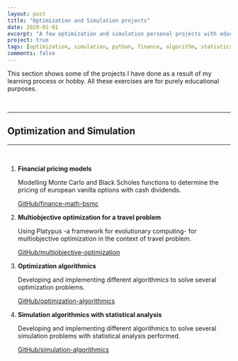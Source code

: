 ```yaml
---
layout: post
title: "Optimization and Simulation projects"
date: 2020-01-01
excerpt: "A few optimization and simulation personal projects with educational purpose."
project: true
tags: [optimization, simulation, python, finance, algorithm, statistics]
comments: false
---
```


This section shows some of the projects I have done as a result of my learning process or hobby. All these exercises are for purely educational purposes.

<br>

***

## Optimization and Simulation

***

<br>

1. **Financial pricing models**

    Modelling Monte Carlo and Black Scholes functions to determine the pricing of european vanilla options with cash dividends.

    <div markdown="0"><a href="https://github.com/cadovid/finance-math-bsmc" class="btn">GitHub/finance-math-bsmc</a></div>

2. **Multiobjective optimization for a travel problem**

    Using Platypus -a framework for evolutionary computing- for multiobjective optimization in the context of travel problem.

    <div markdown="0"><a href="https://github.com/cadovid/multiobjective-optimization-travel" class="btn">GitHub/multiobjective-optimization</a></div>

3. **Optimization algorithmics**

    Developing and implementing different algorithmics to solve several optimization problems.

    <div markdown="0"><a href="https://github.com/cadovid/optimization-algorithmics" class="btn">GitHub/optimization-algorithmics</a></div>

4. **Simulation algorithmics with statistical analysis**

    Developing and implementing different algorithmics to solve several simulation problems with statistical analysis performed.

    <div markdown="0"><a href="https://github.com/cadovid/simulation-algorithmics" class="btn">GitHub/simulation-algorithmics</a></div>
